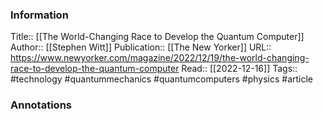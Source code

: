 
### Information
Title:: [[The World-Changing Race to Develop the Quantum Computer]]
Author:: [[Stephen Witt]]
Publication:: [[The New Yorker]]
URL:: https://www.newyorker.com/magazine/2022/12/19/the-world-changing-race-to-develop-the-quantum-computer
Read:: [[2022-12-16]]
Tags:: #technology #quantummechanics #quantumcomputers #physics 
#article

### Annotations
